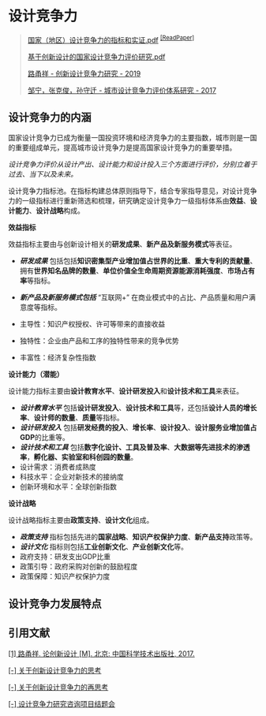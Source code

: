 # 设计竞争力

> [国家（地区）设计竞争力的指标和实证.pdf](/api/file/pdf/国家（地区）设计竞争力的指标和实证.pdf) <sup>[[ReadPaper]](https://readpaper.com/pdf-annotate/note?noteId=631281829276299264&pdfId=631281758177480704)</sup>
>
> [基于创新设计的国家设计竞争力评价研究.pdf](/api/file/pdf/基于创新设计的国家设计竞争力评价研究.pdf)
>
> [路甬祥 - 创新设计竞争力研究 - 2019](http://dsgn.ckcest.cn/uploadfile/baogao/%E8%B7%AF%E7%94%AC%E7%A5%A5-%E5%88%9B%E6%96%B0%E8%AE%BE%E8%AE%A1%E7%AB%9E%E4%BA%89%E5%8A%9B%E7%A0%94%E7%A9%B6-%E6%9C%BA%E6%A2%B0%E8%AE%BE%E8%AE%A119-01.pdf)
>
> [邹宁，张克俊，孙守迁 - 城市设计竞争力评价体系研究 - 2017](http://knowledge-center-leader.oss-cn-qingdao.aliyuncs.com/8a049826458236b20145881f237d0005/file_1504497370371.pdf)

## 设计竞争力的内涵

国家设计竞争力已成为衡量一国投资环境和经济竞争力的主要指数，城市则是一国的重要组成单元，提高城市设计竞争力是提高国家设计竞争力的重要举措。

_设计竞争力评价从设计产出、设计能力和设计投入三个方面进行评价，分别立着于过去、当下以及未来。_

设计竞争力指标池。在指标构建总体原则指导下，结合专家指导意见，对设计竞争力的一级指标进行重新筛选和梳理，研究确定设计竞争力一级指标体系由**效益**、**设计能力**、**设计战略**构成。

**效益指标**

效益指标主要由与创新设计相关的**研发成果**、**新产品及新服务模式**等表征。

- **_研发成果_** 包括包括**知识密集型产业增加值占世界的比重**、**重大专利的贡献量**、拥有**世界知名品牌的数量**、**单位价值全生命周期资源能源消耗强度**、**市场占有率**等指标。
- **_新产品及新服务模式包括_** “互联网+” 在商业模式中的占比、产品质量和用户满意度等指标。

- 主导性：知识产权授权、许可等带来的直接收益
- 独特性：企业由产品和工序的独特性带来的竞争优势
- 丰富性：经济复杂性指数

**设计能力（潜能）**

设计能力指标主要由**设计教育水平**、**设计研发投入**和**设计技术和工具**来表征。

- **_设计教育水平_** 包括**设计研发投入**、**设计技术和工具**等，还包括**设计人员的增长率**、**设计师的数量**、**质量**等指标。
- **_设计研发投入_** 包括**研发经费的投入**、**增长率**、**设计投入**、**设计服务业增加值占 GDP**的比重等。
- **_设计技术和工具_** 包括**数字化设计、工具及普及率**、**大数据等先进技术的渗透率**，**孵化器、实验室和科创园的数量**。
- 设计需求：消费者成熟度
- 科技水平：企业对新技术的接纳度
- 创新环境和水平：全球创新指数

**设计战略**

设计战略指标主要由**政策支持**、**设计文化**组成。

- **_政策支持_** 指标包括先进的**国家战略**、**知识产权保护力度**、**新产品支持**政策等。
- **_设计文化_** 指标则包括**工业创新文化**、**产业创新文化**等。
- 政府支持：研发支出GDP比重
- 政策引导：政府采购对创新的鼓励程度
- 政策保障：知识产权保护力度

## 设计竞争力发展特点

## 引用文献

[[1] 路甬祥. 论创新设计 [M]. 北京: 中国科学技术出版社, 2017.](../../阅读笔记/书籍/论创新设计/设计竞争力研究报告（概要）.md)

[[-] 关于创新设计竞争力的思考](../../阅读笔记/书籍/论创新设计/关于创新设计竞争力的思考.md)

[[-] 关于创新设计竞争力的再思考](../../阅读笔记/书籍/论创新设计/关于创新设计竞争力的再思考.md)

[[-] 设计竞争力研究咨询项目结题会](../../阅读笔记/书籍/论创新设计/设计竞争力研究咨询项目结题会.md)
